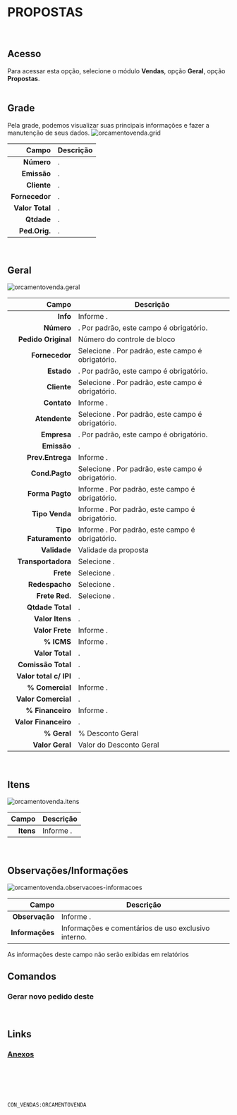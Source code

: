 # PROPOSTAS
<br>

## Acesso
Para acessar esta opção, selecione o módulo **Vendas**, opção **Geral**, opção **Propostas**.
<br>
<br>

## Grade
Pela grade, podemos visualizar suas principais informações e fazer a manutenção de seus dados.
![orcamentovenda.grid](https://raw.githubusercontent.com/netforcews/docs-siscom/master/vendas/imagens/orcamentovenda.grid.png)

Campo | Descrição
--:|---
**Número** | .
**Emissão** | .
**Cliente** | .
**Fornecedor** | .
**Valor Total** | .
**Qtdade** | .
**Ped.Orig.** | .
<br>

## Geral
![orcamentovenda.geral](https://raw.githubusercontent.com/netforcews/docs-siscom/master/vendas/imagens/orcamentovenda.geral.png)

Campo | Descrição
--:|---
**Info** | Informe .
**Número** | . Por padrão, este campo é obrigatório.
**Pedido Original** | Número do controle de bloco
**Fornecedor** | Selecione . Por padrão, este campo é obrigatório.
**Estado** | . Por padrão, este campo é obrigatório.
**Cliente** | Selecione . Por padrão, este campo é obrigatório.
**Contato** | Informe .
**Atendente** | Selecione . Por padrão, este campo é obrigatório.
**Empresa** | . Por padrão, este campo é obrigatório.
**Emissão** | .
**Prev.Entrega** | Informe .
**Cond.Pagto** | Selecione . Por padrão, este campo é obrigatório.
**Forma Pagto** | Informe . Por padrão, este campo é obrigatório.
**Tipo Venda** | Informe . Por padrão, este campo é obrigatório.
**Tipo Faturamento** | Informe . Por padrão, este campo é obrigatório.
**Validade** | Validade da proposta
**Transportadora** | Selecione .
**Frete** | Selecione .
**Redespacho** | Selecione .
**Frete Red.** | Selecione .
**Qtdade Total** | .
**Valor Itens** | .
**Valor Frete** | Informe .
**% ICMS** | Informe .
**Valor Total** | .
**Comissão Total** | .
**Valor total c/ IPI** | .
**% Comercial** | Informe .
**Valor Comercial** | .
**% Financeiro** | Informe .
**Valor Financeiro** | .
**% Geral** | % Desconto Geral
**Valor Geral** | Valor do Desconto Geral
<br>

## Itens
![orcamentovenda.itens](https://raw.githubusercontent.com/netforcews/docs-siscom/master/vendas/imagens/orcamentovenda.itens.png)

Campo | Descrição
--:|---
**Itens** | Informe .
<br>

## Observações/Informações
![orcamentovenda.observacoes-informacoes](https://raw.githubusercontent.com/netforcews/docs-siscom/master/vendas/imagens/orcamentovenda.observacoes-informacoes.png)

Campo | Descrição
--:|---
**Observação** | Informe .
**Informações** | Informações e comentários de uso exclusivo interno.
As informações deste campo não serão exibidas em relatórios
<br>

## Comandos
### Gerar novo pedido deste
<br>

## Links
### [Anexos](/geral/vendasanexos.md)
<br>
<br>
<br>
<br>

```CON_VENDAS:ORCAMENTOVENDA```

